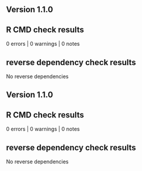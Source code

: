## Version 1.1.0

## R CMD check results
0 errors | 0 warnings | 0 notes

## reverse dependency check results
No reverse dependencies

## Version 1.1.0

## R CMD check results
0 errors | 0 warnings | 0 notes

## reverse dependency check results
No reverse dependencies

